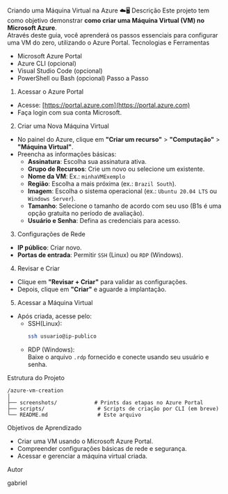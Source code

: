 

Criando uma Máquina Virtual na Azure ☁️🖥️
Descrição
Este projeto tem como objetivo demonstrar **como criar uma Máquina Virtual (VM) no Microsoft Azure**.  
Através deste guia, você aprenderá os passos essenciais para configurar uma VM do zero, utilizando o Azure Portal.
Tecnologias e Ferramentas
- Microsoft Azure Portal
- Azure CLI (opcional)
- Visual Studio Code (opcional)
- PowerShell ou Bash (opcional)
  Passo a Passo
 1. Acessar o Azure Portal
- Acesse: [https://portal.azure.com](https://portal.azure.com)
- Faça login com sua conta Microsoft.

 2. Criar uma Nova Máquina Virtual
- No painel do Azure, clique em **"Criar um recurso"** > **"Computação"** > **"Máquina Virtual"**.
- Preencha as informações básicas:
  - **Assinatura**: Escolha sua assinatura ativa.
  - **Grupo de Recursos**: Crie um novo ou selecione um existente.
  - **Nome da VM**: Ex.: `minhaVMExemplo`
  - **Região**: Escolha a mais próxima (ex.: `Brazil South`).
  - **Imagem**: Escolha o sistema operacional (ex.: `Ubuntu 20.04 LTS` ou `Windows Server`).
  - **Tamanho**: Selecione o tamanho de acordo com seu uso (B1s é uma opção gratuita no período de avaliação).
  - **Usuário e Senha**: Defina as credenciais para acesso.

3. Configurações de Rede
- **IP público**: Criar novo.
- **Portas de entrada**: Permitir `SSH` (Linux) ou `RDP` (Windows).

 4. Revisar e Criar
- Clique em **"Revisar + Criar"** para validar as configurações.
- Depois, clique em **"Criar"** e aguarde a implantação.

5. Acessar a Máquina Virtual
- Após criada, acesse pelo:
  - SSH(Linux):
    ```bash
    ssh usuario@ip-publico
    ```
  - RDP (Windows):  
    Baixe o arquivo `.rdp` fornecido e conecte usando seu usuário e senha.

 Estrutura do Projeto

```
/azure-vm-creation
│
├── screenshots/            # Prints das etapas no Azure Portal
├── scripts/                 # Scripts de criação por CLI (em breve)
└── README.md                # Este arquivo
```

 Objetivos de Aprendizado

- Criar uma VM usando o Microsoft Azure Portal.
- Compreender configurações básicas de rede e segurança.
- Acessar e gerenciar a máquina virtual criada.

 Autor

gabriel

